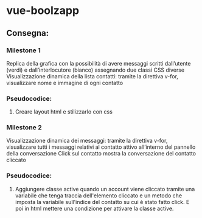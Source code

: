# vue-boolzapp

## Consegna:
### Milestone 1 
Replica della grafica con la possibilità di avere messaggi scritti dall’utente (verdi) e dall’interlocutore (bianco) assegnando due classi CSS diverse
Visualizzazione dinamica della lista contatti: tramite la direttiva v-for, visualizzare nome e immagine di ogni contatto

### Pseudocodice:
1. Creare layout html e stilizzarlo con css 




### Milestone 2
Visualizzazione dinamica dei messaggi: tramite la direttiva v-for, visualizzare tutti i messaggi relativi al contatto attivo all’interno del pannello della conversazione
Click sul contatto mostra la conversazione del contatto cliccato

### Pseudocodice:
1. Aggiungere classe active quando un account viene cliccato tramite una variabile che tenga traccia dell'elemento cliccato e un metodo che imposta la variabile sull'indice del contatto su cui è stato fatto click. E poi in html mettere una condizione per attivare la classe active.